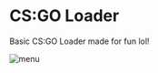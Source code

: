 ﻿# CS:GO Loader

Basic CS:GO Loader made for fun lol!

![menu](https://raw.githubusercontent.com/Xsintashi/CSGO-Loader/main/assets/menu.png)
